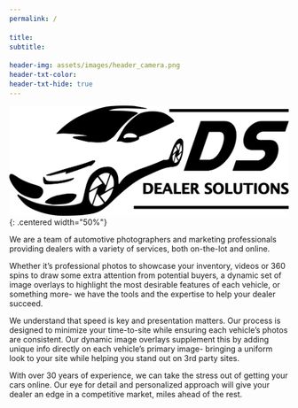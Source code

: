 ```yaml
---
permalink: /

title:
subtitle:

header-img: assets/images/header_camera.png
header-txt-color:
header-txt-hide: true
---
```


![Dealer Solutions Logo](assets/images/ds_logo.png){: .centered width="50%"}

We are a team of automotive photographers and marketing professionals providing dealers with a variety of services, both on-the-lot and online.

Whether it’s professional photos to showcase your inventory, videos or 360 spins to draw some extra attention from potential buyers, a dynamic set of image overlays to highlight the most desirable features of each vehicle, or something more- we have the tools and the expertise to help your dealer succeed.

We understand that speed is key and presentation matters. Our process is designed to minimize your time-to-site while ensuring each vehicle’s photos are consistent. Our dynamic image overlays supplement this by adding unique info directly on each vehicle’s primary image- bringing a uniform look to your site while helping you stand out on 3rd party sites.

With over 30 years of experience, we can take the stress out of getting your cars online. Our eye for detail and personalized approach will give your dealer an edge in a competitive market, miles ahead of the rest.
